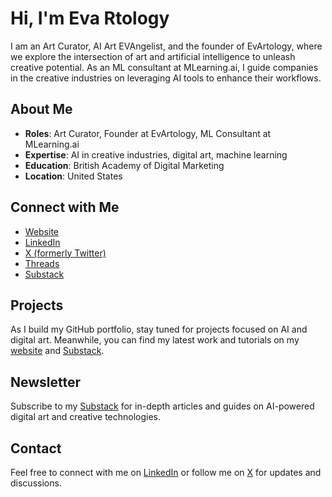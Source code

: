 # Hi, I'm Eva Rtology

I am an Art Curator, AI Art EVAngelist, and the founder of EvArtology, where we explore the intersection of art and artificial intelligence to unleash creative potential. As an ML consultant at MLearning.ai, I guide companies in the creative industries on leveraging AI tools to enhance their workflows.

## About Me

- **Roles**: Art Curator, Founder at EvArtology, ML Consultant at MLearning.ai
- **Expertise**: AI in creative industries, digital art, machine learning
- **Education**: British Academy of Digital Marketing
- **Location**: United States

## Connect with Me

- [Website](https://evartology.com)
- [LinkedIn](https://www.linkedin.com/in/evartology/)
- [X (formerly Twitter)](https://x.com/Mlearning_ai)
- [Threads](https://www.threads.net/@evartology)
- [Substack](https://evartology.substack.com/)

## Projects

As I build my GitHub portfolio, stay tuned for projects focused on AI and digital art. Meanwhile, you can find my latest work and tutorials on my [website](https://evartology.com) and [Substack](https://evartology.substack.com/).

## Newsletter

Subscribe to my [Substack](https://evartology.substack.com/) for in-depth articles and guides on AI-powered digital art and creative technologies.

## Contact

Feel free to connect with me on [LinkedIn](https://www.linkedin.com/in/evartology/) or follow me on [X](https://x.com/Mlearning_ai) for updates and discussions.